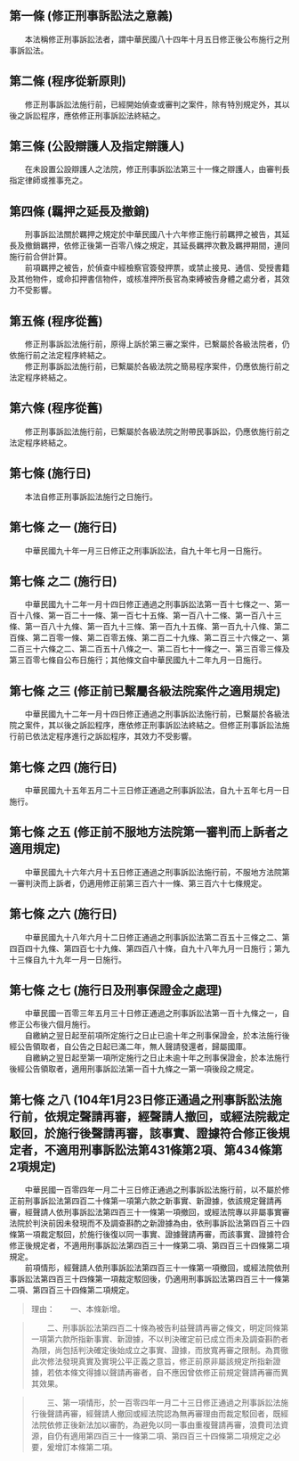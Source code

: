 第一條 (修正刑事訴訟法之意義)
-----------------------------
　　本法稱修正刑事訴訟法者，謂中華民國八十四年十月五日修正後公布施行之刑事訴訟法。  


第二條 (程序從新原則)
---------------------
　　修正刑事訴訟法施行前，已經開始偵查或審判之案件，除有特別規定外，其以後之訴訟程序，應依修正刑事訴訟法終結之。  


第三條 (公設辯護人及指定辯護人)
-------------------------------
　　在未設置公設辯護人之法院，修正刑事訴訟法第三十一條之辯護人，由審判長指定律師或推事充之。  


第四條 (羈押之延長及撤銷)
-------------------------
　　刑事訴訟法關於羈押之規定於中華民國八十六年修正施行前羈押之被告，其延長及撤銷羈押，依修正後第一百零八條之規定，其延長羈押次數及羈押期間，連同施行前合併計算。  
　　前項羈押之被告，於偵查中經檢察官簽發押票，或禁止接見、通信、受授書籍及其他物件，或命扣押書信物件，或核准押所長官為束縛被告身體之處分者，其效力不受影響。  


第五條 (程序從舊)
-----------------
　　修正刑事訴訟法施行前，原得上訴於第三審之案件，已繫屬於各級法院者，仍依施行前之法定程序終結之。  
　　修正刑事訴訟法施行前，已繫屬於各級法院之簡易程序案件，仍應依施行前之法定程序終結之。  


第六條 (程序從舊)
-----------------
　　修正刑事訴訟法施行前，已繫屬於各級法院之附帶民事訴訟，仍應依施行前之法定程序終結之。  


第七條 (施行日)
---------------
　　本法自修正刑事訴訟法施行之日施行。  


第七條 之一 (施行日)
--------------------
　　中華民國九十年一月三日修正之刑事訴訟法，自九十年七月一日施行。  


第七條 之二 (施行日)
--------------------
　　中華民國九十二年一月十四日修正通過之刑事訴訟法第一百十七條之一、第一百十八條、第一百二十一條、第一百七十五條、第一百八十二條、第一百八十三條、第一百八十九條、第一百九十三條、第一百九十五條、第一百九十八條、第二百條、第二百零一條、第二百零五條、第二百二十九條、第二百三十六條之一、第二百三十六條之二、第二百五十八條之一、第二百七十一條之一、第三百零三條及第三百零七條自公布日施行；其他條文自中華民國九十二年九月一日施行。  


第七條 之三 (修正前已繫屬各級法院案件之適用規定)
------------------------------------------------
　　中華民國九十二年一月十四日修正通過之刑事訴訟法施行前，已繫屬於各級法院之案件，其以後之訴訟程序，應依修正刑事訴訟法終結之。但修正刑事訴訟法施行前已依法定程序進行之訴訟程序，其效力不受影響。  


第七條 之四 (施行日)
--------------------
　　中華民國九十五年五月二十三日修正通過之刑事訴訟法，自九十五年七月一日施行。  


第七條 之五 (修正前不服地方法院第一審判而上訴者之適用規定)
----------------------------------------------------------
　　中華民國九十六年六月十五日修正通過之刑事訴訟法施行前，不服地方法院第一審判決而上訴者，仍適用修正前第三百六十一條、第三百六十七條規定。  


第七條 之六 (施行日)
--------------------
　　中華民國九十八年六月十二日修正通過之刑事訴訟法第二百五十三條之二、第四百四十九條、第四百七十九條、第四百八十條，自九十八年九月一日施行；第九十三條自九十九年一月一日施行。  


第七條 之七 (施行日及刑事保證金之處理)
--------------------------------------
　　中華民國一百零三年五月三十日修正通過之刑事訴訟法第一百十九條之一，自修正公布後六個月施行。  
　　自繳納之翌日起至前項所定施行之日止已逾十年之刑事保證金，於本法施行後經公告領取者，自公告之日起已滿二年，無人聲請發還者，歸屬國庫。  
　　自繳納之翌日起至第一項所定施行之日止未逾十年之刑事保證金，於本法施行後經公告領取者，適用刑事訴訟法第一百十九條之一第一項後段之規定。  


第七條 之八 (104年1月23日修正通過之刑事訴訟法施行前，依規定聲請再審，經聲請人撤回，或經法院裁定駁回，於施行後聲請再審，該事實、證據符合修正後規定者，不適用刑事訴訟法第431條第2項、第434條第2項規定)
----------------------------------------------------------------------------------------------------------------------------------------------------------------------------------------------------
　　中華民國一百零四年一月二十三日修正通過之刑事訴訟法施行前，以不屬於修正前刑事訴訟法第四百二十條第一項第六款之新事實、新證據，依該規定聲請再審，經聲請人依刑事訴訟法第四百三十一條第一項撤回，或經法院專以非屬事實審法院於判決前因未發現而不及調查斟酌之新證據為由，依刑事訴訟法第四百三十四條第一項裁定駁回，於施行後復以同一事實、證據聲請再審，而該事實、證據符合修正後規定者，不適用刑事訴訟法第四百三十一條第二項、第四百三十四條第二項規定。  
　　前項情形，經聲請人依刑事訴訟法第四百三十一條第一項撤回，或經法院依刑事訴訟法第四百三十四條第一項裁定駁回後，仍適用刑事訴訟法第四百三十一條第二項、第四百三十四條第二項規定。  
> 理由：　　一、本條新增。

> 　　二、刑事訴訟法第四百二十條為被告利益聲請再審之條文，明定同條第一項第六款所指新事實、新證據，不以判決確定前已成立而未及調查斟酌者為限，尚包括判決確定後始成立之事實、證據，而放寬再審之限制。為貫徹此次修法發現真實及實現公平正義之意旨，修正前原非屬該規定所指新證據，若依本條文得據以聲請再審者，自不應因曾依修正前規定聲請再審而異其效果。

> 　　三、第一項情形，於一百零四年一月二十三日修正通過之刑事訴訟法施行後聲請再審，經聲請人撤回或經法院認為無再審理由而裁定駁回者，既經法院依修正後新法加以審酌，為避免以同一事由重複聲請再審，浪費司法資源，自仍有適用第四百三十一條第二項、第四百三十四條第二項規定之必要，爰增訂本條第二項。
